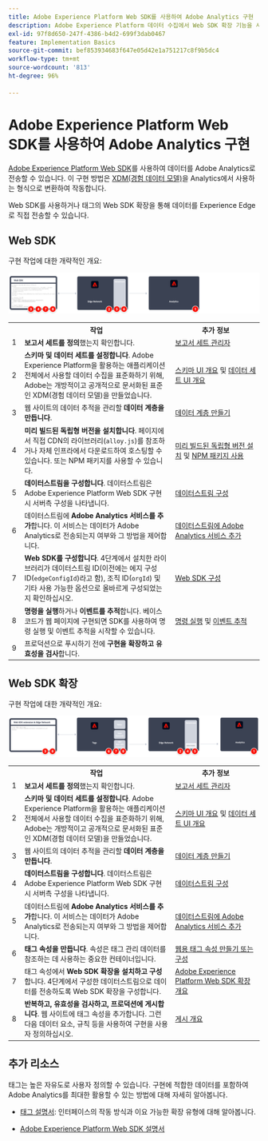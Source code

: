 ```yaml
---
title: Adobe Experience Platform Web SDK를 사용하여 Adobe Analytics 구현
description: Adobe Experience Platform 데이터 수집에서 Web SDK 확장 기능을 사용하여 Adobe Analytics로 데이터를 전송합니다.
exl-id: 97f8d650-247f-4386-b4d2-699f3dab0467
feature: Implementation Basics
source-git-commit: bef853934683f647e05d42e1a751217c8f9b5dc4
workflow-type: tm+mt
source-wordcount: '813'
ht-degree: 96%

---
```


# Adobe Experience Platform Web SDK를 사용하여 Adobe Analytics 구현

[Adobe Experience Platform Web SDK](https://experienceleague.adobe.com/docs/experience-platform/tags/extensions/client/sdk/overview.html?lang=ko-KR)를 사용하여 데이터를 Adobe Analytics로 전송할 수 있습니다. 이 구현 방법은 [XDM(경험 데이터 모델)](https://experienceleague.adobe.com/docs/experience-platform/xdm/home.html?lang=ko-KR)을 Analytics에서 사용하는 형식으로 변환하여 작동합니다.

Web SDK를 사용하거나 태그의 Web SDK 확장을 통해 데이터를 Experience Edge로 직접 전송할 수 있습니다.

## Web SDK

구현 작업에 대한 개략적인 개요:

![이 섹션에 설명된 대로 웹 SDK 워크플로를 사용하여 Adobe Analytics을 구현하는 방법입니다.](../../assets/websdk-annotated.png)

<table style="width:100%">

<tr>
<th style="width:5%"></th><th style="width:60%"><b>작업</b></th><th style="width:35%"><b>추가 정보</b></th>
</tr>

<tr>
<td>1</td>
<td><b>보고서 세트를 정의</b>했는지 확인합니다.</td>
<td><a href="../../../admin/admin/c-manage-report-suites/report-suites-admin.md">보고서 세트 관리자</a></td>
</tr>

<tr>
<td>2</td>
<td><b>스키마 및 데이터 세트를 설정합니다</b>. Adobe Experience Platform을 활용하는 애플리케이션 전체에서 사용할 데이터 수집을 표준화하기 위해, Adobe는 개방적이고 공개적으로 문서화된 표준인 XDM(경험 데이터 모델)을 만들었습니다.</td>
<td><a href="https://experienceleague.adobe.com/docs/experience-platform/xdm/ui/overview.html?lang=ko-KR">스키마 UI 개요</a> 및 <a href="https://experienceleague.adobe.com/docs/experience-platform/catalog/datasets/user-guide.html?lang=ko-KR">데이터 세트 UI 개요</a></td>
</tr>

<tr>
<td>3</td>
<td>웹 사이트의 데이터 추적을 관리할 <b>데이터 계층을 만듭니다</b>.</td>
<td><a href="../../prepare/data-layer.md">데이터 계층 만들기</a></td>
</tr>

<tr>
<td> 4</td>
<td><b>미리 빌드된 독립형 버전을 설치합니다</b>. 페이지에서 직접 CDN의 라이브러리(<code>alloy.js</code>)를 참조하거나 자체 인프라에서 다운로드하여 호스팅할 수 있습니다. 또는 NPM 패키지를 사용할 수 있습니다.</td>
<td><a href="https://experienceleague.adobe.com/docs/experience-platform/edge/fundamentals/installing-the-sdk.html?lang=ko-KR#option-2%3A-installing-the-prebuilt-standalone-version">미리 빌드된 독립형 버전 설치</a> 및 <a href="https://experienceleague.adobe.com/docs/experience-platform/edge/fundamentals/installing-the-sdk.html?lang=ko-KR#option-3%3A-using-the-npm-package">NPM 패키지 사용</a></td>
</tr>

<tr>
<td>5</td>
<td><b>데이터스트림을 구성합니다</b>. 데이터스트림은 Adobe Experience Platform Web SDK 구현 시 서버측 구성을 나타냅니다.</td>
<td><a href="https://experienceleague.adobe.com/docs/experience-platform/edge/datastreams/configure.html?lang=ko-KR">데이터스트림 구성<a></td> 
</tr>

<td>6</td>
<td>데이터스트림에 <b>Adobe Analytics 서비스를 추가</b>합니다. 이 서비스는 데이터가 Adobe Analytics로 전송되는지 여부와 그 방법을 제어합니다.</td>
<td><a href="https://experienceleague.adobe.com/docs/experience-platform/edge/datastreams/configure.html?lang=ko-KR#analytics">데이터스트림에 Adobe Analytics 서비스 추가</a></td>
</tr>

<tr>
<td>7</td>
<td><b>Web SDK를 구성합니다</b>. 4단계에서 설치한 라이브러리가 데이터스트림 ID(이전에는 에지 구성 ID(<code>edgeConfigId</code>)라고 함), 조직 ID(<code>orgId</code>) 및 기타 사용 가능한 옵션으로 올바르게 구성되었는지 확인하십시오.</td>
<td><a href="https://experienceleague.adobe.com/docs/experience-platform/edge/fundamentals/configuring-the-sdk.html?lang=ko-KR">Web SDK 구성</a></td>
</tr>

<tr>
<td>8</td>
<td><b>명령을 실행</b>하거나 <b>이벤트를 추적</b>합니다. 베이스 코드가 웹 페이지에 구현되면 SDK를 사용하여 명령 실행 및 이벤트 추적을 시작할 수 있습니다.
</td>
<td><a href="https://experienceleague.adobe.com/docs/experience-platform/edge/fundamentals/executing-commands.html?lang=ko-KR">명령 실행</a> 및 <a href="https://experienceleague.adobe.com/docs/experience-platform/edge/fundamentals/tracking-events.html?lang=ko-KR">이벤트 추적</a></td>
</tr>

<tr>
<td>9</td><td>프로덕션으로 푸시하기 전에 <b>구현을 확장하고 유효성을 검사</b>합니다.</td><td></td> 
</tr>
</table>


## Web SDK 확장

구현 작업에 대한 개략적인 개요:

![이 섹션에 설명된 대로 Web SDK 확장 워크플로우를 사용하여 Adobe Analytics을 구현하는 방법입니다.](../../assets/websdk-extension-annotated.png)

<table style="width:100%">

<tr>
<th style="width:5%"></th><th style="width:60%"><b>작업</b></th><th style="width:35%"><b>추가 정보</b></th>
</tr>

<tr>
<td>1</td>
<td><b>보고서 세트를 정의</b>했는지 확인합니다.</td>
<td><a href="../../../admin/admin/c-manage-report-suites/report-suites-admin.md">보고서 세트 관리자</a></td>
</tr>

<tr>
<td>2</td>
<td><b>스키마 및 데이터 세트를 설정합니다</b>. Adobe Experience Platform을 활용하는 애플리케이션 전체에서 사용할 데이터 수집을 표준화하기 위해, Adobe는 개방적이고 공개적으로 문서화된 표준인 XDM(경험 데이터 모델)을 만들었습니다.</td>
<td><a href="https://experienceleague.adobe.com/docs/experience-platform/xdm/ui/overview.html?lang=ko-KR">스키마 UI 개요</a> 및 <a href="https://experienceleague.adobe.com/docs/experience-platform/catalog/datasets/user-guide.html?lang=ko-KR">데이터 세트 UI 개요</a></td>
</tr>

<tr>
<td>3</td>
<td>웹 사이트의 데이터 추적을 관리할 <b>데이터 계층을 만듭니다</b>.</td>
<td><a href="../../prepare/data-layer.md">데이터 계층 만들기</a></td>
</tr>

<tr>
<td>4</td>
<td><b>데이터스트림을 구성합니다</b>. 데이터스트림은 Adobe Experience Platform Web SDK 구현 시 서버측 구성을 나타냅니다.</td>
<td><a href="https://experienceleague.adobe.com/docs/experience-platform/edge/datastreams/configure.html?lang=ko-KR">데이터스트림 구성<a></td> 
</tr>

<tr>
<td>5</td> 
<td>데이터스트림에 <b>Adobe Analytics 서비스를 추가</b>합니다. 이 서비스는 데이터가 Adobe Analytics로 전송되는지 여부와 그 방법을 제어합니다.</td>
<td><a href="https://experienceleague.adobe.com/docs/experience-platform/edge/datastreams/configure.html?lang=ko-KR#analytics">데이터스트림에 Adobe Analytics 서비스 추가</a></td>
</tr>

<tr>
<td>6</td>
<td><b>태그 속성을 만듭니다</b>. 속성은 태그 관리 데이터를 참조하는 데 사용하는 중요한 컨테이너입니다.</td>
<td><a href="https://experienceleague.adobe.com/docs/experience-platform/tags/admin/companies-and-properties.html?lang=ko-KR#for-web">웹용 태그 속성 만들기 또는 구성</a></td>
</tr>

<tr>
<td>7</td> 
<td>태그 속성에서 <b>Web SDK 확장을 설치하고 구성</b>합니다. 4단계에서 구성한 데이터스트림으로 데이터를 전송하도록 Web SDK 확장을 구성합니다.</td>
<td><a href="https://experienceleague.adobe.com/docs/experience-platform/tags/extensions/client/sdk/overview.html?lang=ko-KR">Adobe Experience Platform Web SDK 확장 개요</a></td>
</tr>

<tr>
<td>8</td>
<td><b>반복하고, 유효성을 검사하고, 프로덕션에 게시합니다</b>. 웹 사이트에 태그 속성을 추가합니다. 그런 다음 데이터 요소, 규칙 등을 사용하여 구현을 사용자 정의하십시오.</td>
<td><a href="https://experienceleague.adobe.com/docs/experience-platform/tags/publish/overview.html?lang=ko-KR">게시 개요</a></td>
</tr>

</table>


## 추가 리소스

태그는 높은 자유도로 사용자 정의할 수 있습니다. 구현에 적합한 데이터를 포함하여 Adobe Analytics를 최대한 활용할 수 있는 방법에 대해 자세히 알아봅니다.

- [태그 설명서](https://experienceleague.adobe.com/docs/experience-platform/tags/home.html?lang=ko-KR#): 인터페이스의 작동 방식과 이요 가능한 확장 유형에 대해 알아봅니다.

- [Adobe Experience Platform Web SDK 설명서](https://experienceleague.adobe.com/docs/web-sdk.html?lang=ko-KR)
